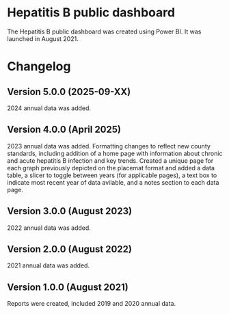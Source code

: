 # Hepatitis B public dashboard
The Hepatitis B public dashboard was created using Power BI. It was launched in August 2021.

# Changelog
## Version 5.0.0 (2025-09-XX)
2024 annual data was added.

## Version 4.0.0 (April 2025)
2023 annual data was added.
Formatting changes to reflect new county standards, including addition of a home page with information about chronic and acute hepatitis B infection and key trends. Created a unique page for each graph previously depicted on the placemat format and added a data table, a slicer to toggle between years (for applicable pages), a text box to indicate most recent year of data avilable, and a notes section to each data page.

## Version 3.0.0 (August 2023)
2022 annual data was added.

## Version 2.0.0 (August 2022)
2021 annual data was added.

## Version 1.0.0 (August 2021)
Reports were created, included 2019 and 2020 annual data.


